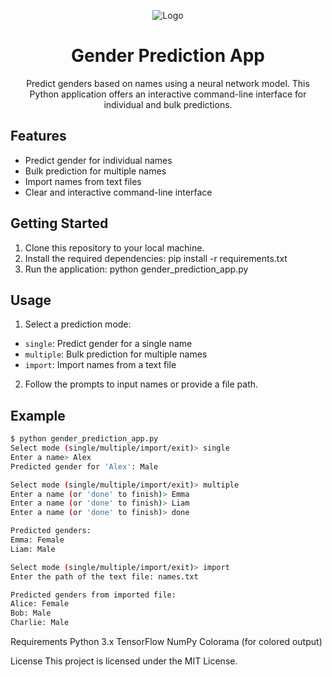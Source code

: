 <!-- Logo -->
<p align="center">
  <img src="logo.png" alt="Logo">
</p>

<!-- Title -->
<h1 align="center">Gender Prediction App</h1>

<!-- Description -->
<p align="center">
  Predict genders based on names using a neural network model. This Python application offers an interactive command-line interface for individual and bulk predictions.
</p>

<!-- Features -->
## Features

- Predict gender for individual names
- Bulk prediction for multiple names
- Import names from text files
- Clear and interactive command-line interface

<!-- Getting Started -->
## Getting Started

1. Clone this repository to your local machine.
2. Install the required dependencies: pip install -r requirements.txt
3. Run the application: python gender_prediction_app.py


<!-- Usage -->
## Usage

1. Select a prediction mode:
- `single`: Predict gender for a single name
- `multiple`: Bulk prediction for multiple names
- `import`: Import names from a text file

2. Follow the prompts to input names or provide a file path.

<!-- Example -->
## Example

```bash
$ python gender_prediction_app.py
Select mode (single/multiple/import/exit)> single
Enter a name> Alex
Predicted gender for 'Alex': Male

Select mode (single/multiple/import/exit)> multiple
Enter a name (or 'done' to finish)> Emma
Enter a name (or 'done' to finish)> Liam
Enter a name (or 'done' to finish)> done

Predicted genders:
Emma: Female
Liam: Male

Select mode (single/multiple/import/exit)> import
Enter the path of the text file: names.txt

Predicted genders from imported file:
Alice: Female
Bob: Male
Charlie: Male
```

<!-- Requirements -->
Requirements
Python 3.x
TensorFlow
NumPy
Colorama (for colored output)
<!-- License -->
License
This project is licensed under the MIT License.

<!-- Footer -->

